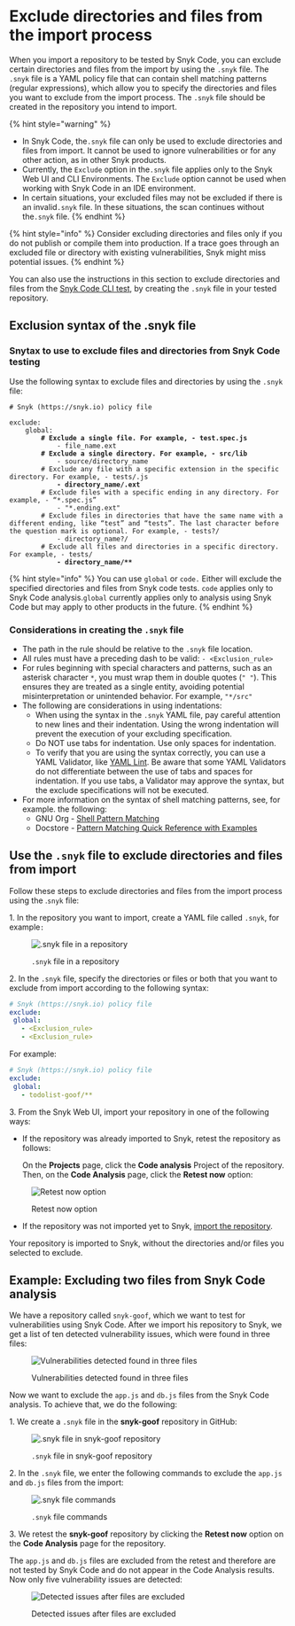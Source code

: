 # Exclude directories and files from the import process

When you import a repository to be tested by Snyk Code, you can exclude certain directories and files from the import by using the `.snyk` file. The `.snyk` file is a YAML policy file that can contain shell matching patterns (regular expressions), which allow you to specify the directories and files you want to exclude from the import process. The `.snyk` file should be created in the repository you intend to import.

{% hint style="warning" %}
* In Snyk Code, the`.snyk` file can only be used to exclude directories and files from import. It cannot be used to ignore vulnerabilities or for any other action, as in other Snyk products.
* Currently, the `Exclude` option in the`.snyk` file applies only to the Snyk Web UI and CLI Environments. The `Exclude` option cannot be used when working with Snyk Code in an IDE environment.
* In certain situations, your excluded files may not be excluded if there is an invalid`.snyk` file. In these situations, the scan continues without the`.snyk` file.
{% endhint %}

{% hint style="info" %}
Consider excluding directories and files only if you do not publish or compile them into production. If a trace goes through an excluded file or directory with existing vulnerabilities, Snyk might miss potential issues.
{% endhint %}

You can also use the instructions in this section to exclude directories and files from the [Snyk Code CLI test](../../../snyk-cli/scan-and-maintain-projects-using-the-cli/using-snyk-code-from-the-cli/testing-your-source-code-using-the-cli.md), by creating the `.snyk` file in your tested repository.

## **Exclusion syntax of the .snyk file**

### Snytax to use to exclude files and directories from Snyk Code testing

Use the following syntax to exclude files and directories by using the `.snyk` file:

<pre class="language-yaml"><code class="lang-yaml"># Snyk (https://snyk.io) policy file

exclude:
    global:
<strong>        # Exclude a single file. For example, - test.spec.js
</strong>            - file_name.ext
<strong>        # Exclude a single directory. For example, - src/lib
</strong>            - source/directory_name
        # Exclude any file with a specific extension in the specific directory. For example, - tests/.js
<strong>            - directory_name/.ext
</strong>        # Exclude files with a specific ending in any directory. For example, - “*.spec.js”
            - "*.ending.ext"
        # Exclude files in directories that have the same name with a different ending, like “test” and “tests”. The last character before the question mark is optional. For example, - tests?/
            - directory_name?/
        # Exclude all files and directories in a specific directory. For example, - tests/
<strong>            - directory_name/**
</strong></code></pre>

{% hint style="info" %}
You can use `global` or `code.` Either will exclude the specified directories and files from Snyk code tests. `code` applies only to Snyk Code analysis.`global` currently applies only to analysis using Snyk Code but may apply to other products in the future.
{% endhint %}

### **Considerations in creating the `.snyk` file**

* The path in the rule should be relative to the `.snyk` file location.
* All rules must have a preceding dash to be valid: `- <Exclusion_rule>`
* For rules beginning with special characters and patterns, such as an asterisk character `*`, you must wrap them in double quotes (`" "`). This ensures they are treated as a single entity, avoiding potential misinterpretation or unintended behavior. For example, `"*/src"`
* The following are considerations in using indentations:
  * When using the syntax in the `.snyk` YAML file, pay careful attention to new lines and their indentation. Using the wrong indentation will prevent the execution of your excluding specification.
  * Do NOT use tabs for indentation. Use only spaces for indentation.
  * To verify that you are using the syntax correctly, you can use a YAML Validator, like [YAML Lint](http://www.yamllint.com/). Be aware that some YAML Validators do not differentiate between the use of tabs and spaces for indentation. If you use tabs, a Validator may approve the syntax, but the exclude specifications will not be executed.
* For more information on the syntax of shell matching patterns, see, for example. the following:
  * GNU Org - [Shell Pattern Matching](https://www.gnu.org/software/findutils/manual/html\_node/find\_html/Shell-Pattern-Matching.html)
  * Docstore - [Pattern Matching Quick Reference with Examples](https://docstore.mik.ua/orelly/unix/upt/ch26\_10.htm)

## **Use the `.snyk` file to exclude directories and files from import**

Follow these steps to exclude directories and files from the import process using the .`snyk` file:

1\. In the repository you want to import, create a YAML file called `.snyk`, for example`:`

<figure><img src="../../../.gitbook/assets/Snyk Code - Exlude from Import - .snyk file creation - 2.png" alt=".snyk file in a repository"><figcaption><p><code>.snyk</code> file in a repository</p></figcaption></figure>

2\. In the `.snyk` file, specify the directories or files or both that you want to exclude from import according to the following syntax:

```yaml
# Snyk (https://snyk.io) policy file
exclude:
 global:
   - <Exclusion_rule>
   - <Exclusion_rule>
```

For example:

```yaml
# Snyk (https://snyk.io) policy file
exclude:
 global:
   - todolist-goof/** 
```

3\. From the Snyk Web UI, import your repository in one of the following ways:

*   If the repository was already imported to Snyk, retest the repository as follows:

    On the **Projects** page, click the **Code analysis** Project of the repository. Then, on the **Code Analysis** page, click the **Retest now** option:

<figure><img src="../../../.gitbook/assets/image (459).png" alt="Retest now option"><figcaption><p>Retest now option</p></figcaption></figure>

* If the repository was not imported yet to Snyk, [import the repository](./#import-repository-to-snyk).

Your repository is imported to Snyk, without the directories and/or files you selected to exclude.

## **Example**: **Excluding two files from Snyk Code analysis**

We have a repository called `snyk-goof`, which we want to test for vulnerabilities using Snyk Code. After we import his repository to Snyk, we get a list of ten detected vulnerability issues, which were found in three files:

<figure><img src="../../../.gitbook/assets/Snyk Code - Exlude from Import - Example - Before Exclude.png" alt="Vulnerabilities detected found in three files"><figcaption><p>Vulnerabilities detected found in three files</p></figcaption></figure>

Now we want to exclude the `app.js` and `db.js` files from the Snyk Code analysis. To achieve that, we do the following:

1\. We create a `.snyk` file in the **snyk-goof** repository in GitHub:

<figure><img src="../../../.gitbook/assets/Snyk Code - Exlude from Import - Example - .snyk file creation.png" alt=".snyk file in snyk-goof repository"><figcaption><p><code>.snyk</code> file in snyk-goof repository</p></figcaption></figure>

2\. In the `.snyk` file, we enter the following commands to exclude the `app.js` and `db.js` files from the import:

<figure><img src="../../../.gitbook/assets/Snyk Code - Exlude from Import - Example - Command.png" alt=".snyk file commands"><figcaption><p><code>.snyk</code> file commands</p></figcaption></figure>

3\. We retest the **snyk-goof** repository by clicking the **Retest now** option on the **Code Analysis** page for the repository.

The `app.js` and `db.js` files are excluded from the retest and therefore are not tested by Snyk Code and do not appear in the Code Analysis results. Now only five vulnerability issues are detected:

<figure><img src="../../../.gitbook/assets/image (545) (1).png" alt="Detected issues after files are excluded"><figcaption><p>Detected issues after files are excluded</p></figcaption></figure>

